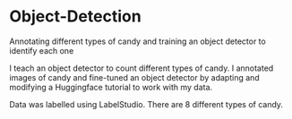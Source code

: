 # Object-Detection
Annotating different types of candy and training an object detector to identify each one

I teach an object detector to count different types of candy. I annotated images of candy and fine-tuned an object detector by adapting and modifying a Huggingface tutorial to work with my data.

Data was labelled using LabelStudio. There are 8 different types of candy.

